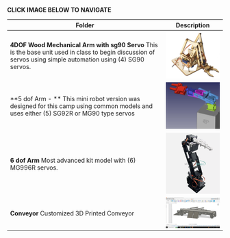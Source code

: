 **CLICK IMAGE BELOW TO NAVIGATE**

| **Folder**                          | **Description**                                                                   |
| ----------------------------------- | --------------------------------------------------------------------------------- |
| **4DOF Wood Mechanical Arm with sg90 Servo** This is the base unit used in class to begin discussion of servos using simple automation using (4) SG90 servos.| <a href="https://github.com/RudyMartin/dsai-2025/tree/main/ASU/5-Lab%20Resources/4dof_kit_version"> <img src="https://github.com/RudyMartin/dsai-2025/blob/main/ASU/5-Lab%20Resources/pics/4dof-wood-arm.png"  width="250" ></a>| 
| **5 dof Arm - ** This mini robot version was designed for this camp using common models and uses either (5) SG92R or MG90 type servos | <a href="https://github.com/RudyMartin/dsai-2025/tree/main/ASU/5-Lab%20Resources/5dof"><img src="https://github.com/RudyMartin/dsai-2025/blob/main/ASU/5-Lab%20Resources/pics/5dof-mini-robot.png"  width="250" ></a>| 
| **6 dof Arm** Most advanced kit model with (6) MG996R servos. | <a href="https://github.com/RudyMartin/dsai-2025/tree/main/ASU/5-Lab%20Resources/6dof_kit_version"><img src="https://github.com/RudyMartin/dsai-2025/blob/main/ASU/5-Lab%20Resources/pics/6dof-arm.png"  width="250" ></a>| 
| **Conveyor** Customized 3D Printed Conveyor | <a href="https://github.com/RudyMartin/dsai-2025/tree/main/ASU/5-Lab%20Resources/conveyor-dsai-model-1"><img src="https://github.com/RudyMartin/dsai-2025/blob/main/ASU/5-Lab%20Resources/pics/conveyor.png"  width="250" ></a>| 

